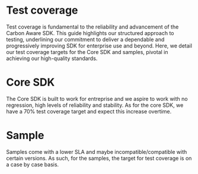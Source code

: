 Test coverage
====

Test coverage is fundamental to the reliability and advancement of the Carbon Aware SDK. 
This guide highlights our structured approach to testing, underlining our commitment to deliver a dependable and progressively improving SDK for enterprise use and beyond. 
Here, we detail our test coverage targets for the Core SDK and samples, pivotal in achieving our high-quality standards.

# Core SDK

The Core SDK is built to work for entreprise and we aspire to work with no regression, high levels of reliability and stability.
As for the core SDK, we have a 70% test coverage target and expect this increase overtime.

# Sample 

Samples come with a lower SLA and maybe incompatible/compatible with certain versions.
As such, for the samples, the target for test coverage is on a case by case basis.

